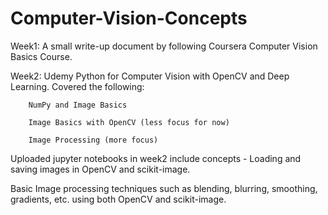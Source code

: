 # Computer-Vision-Concepts

Week1: A small write-up document by following Coursera Computer Vision Basics Course.

Week2:  Udemy Python for Computer Vision with OpenCV and Deep Learning. Covered the following:

        NumPy and Image Basics 

        Image Basics with OpenCV (less focus for now) 

        Image Processing (more focus) 
        
Uploaded jupyter notebooks in week2 include concepts - Loading and saving images in OpenCV and scikit-image. 

Basic Image processing techniques such as blending, blurring, smoothing, gradients, etc. using both OpenCV and scikit-image.
